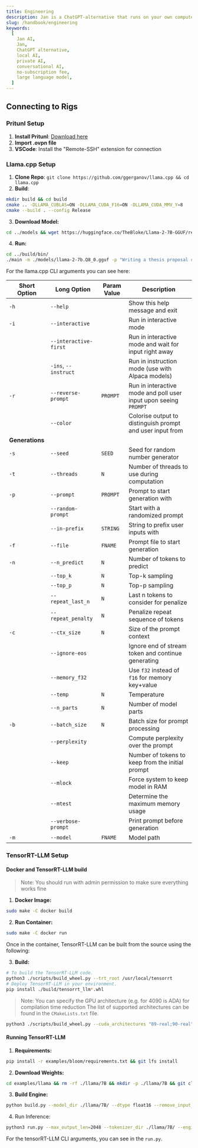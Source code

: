 ```yaml
---
title: Engineering
description: Jan is a ChatGPT-alternative that runs on your own computer, with a local API server.
slug: /handbook/engineering
keywords:
  [
    Jan AI,
    Jan,
    ChatGPT alternative,
    local AI,
    private AI,
    conversational AI,
    no-subscription fee,
    large language model,
  ]
---
```


## Connecting to Rigs

### Pritunl Setup

1. **Install Pritunl**: [Download here](https://client.pritunl.com/#install)
2. **Import .ovpn file**
3. **VSCode**: Install the "Remote-SSH" extension for connection

### Llama.cpp Setup

1. **Clone Repo**: `git clone https://github.com/ggerganov/llama.cpp && cd llama.cpp`
2. **Build**:

```bash
mkdir build && cd build
cmake .. -DLLAMA_CUBLAS=ON -DLLAMA_CUDA_F16=ON -DLLAMA_CUDA_MMV_Y=8
cmake --build . --config Release
```

3. **Download Model:**

```bash
cd ../models && wget https://huggingface.co/TheBloke/Llama-2-7B-GGUF/resolve/main/llama-2-7b.Q8_0.gguf
```

4. **Run:**

```bash
cd ../build/bin/
./main -m ./models/llama-2-7b.Q8_0.gguf -p "Writing a thesis proposal can be done in 10 simple steps:\nStep 1:" -n 2048 -e -ngl 100 -t 48
```

For the llama.cpp CLI arguments you can see here:

| Short Option    | Long Option           | Param Value | Description                                                      |
| --------------- | --------------------- | ----------- | ---------------------------------------------------------------- |
| `-h`            | `--help`              |             | Show this help message and exit                                  |
| `-i`            | `--interactive`       |             | Run in interactive mode                                          |
|                 | `--interactive-first` |             | Run in interactive mode and wait for input right away            |
|                 | `-ins`, `--instruct`  |             | Run in instruction mode (use with Alpaca models)                 |
| `-r`            | `--reverse-prompt`    | `PROMPT`    | Run in interactive mode and poll user input upon seeing `PROMPT` |
|                 | `--color`             |             | Colorise output to distinguish prompt and user input from        |
| **Generations** |
| `-s`            | `--seed`              | `SEED`      | Seed for random number generator                                 |
| `-t`            | `--threads`           | `N`         | Number of threads to use during computation                      |
| `-p`            | `--prompt`            | `PROMPT`    | Prompt to start generation with                                  |
|                 | `--random-prompt`     |             | Start with a randomized prompt                                   |
|                 | `--in-prefix`         | `STRING`    | String to prefix user inputs with                                |
| `-f`            | `--file`              | `FNAME`     | Prompt file to start generation                                  |
| `-n`            | `--n_predict`         | `N`         | Number of tokens to predict                                      |
|                 | `--top_k`             | `N`         | Top-k sampling                                                   |
|                 | `--top_p`             | `N`         | Top-p sampling                                                   |
|                 | `--repeat_last_n`     | `N`         | Last n tokens to consider for penalize                           |
|                 | `--repeat_penalty`    | `N`         | Penalize repeat sequence of tokens                               |
| `-c`            | `--ctx_size`          | `N`         | Size of the prompt context                                       |
|                 | `--ignore-eos`        |             | Ignore end of stream token and continue generating               |
|                 | `--memory_f32`        |             | Use `f32` instead of `f16` for memory key+value                  |
|                 | `--temp`              | `N`         | Temperature                                                      |
|                 | `--n_parts`           | `N`         | Number of model parts                                            |
| `-b`            | `--batch_size`        | `N`         | Batch size for prompt processing                                 |
|                 | `--perplexity`        |             | Compute perplexity over the prompt                               |
|                 | `--keep`              |             | Number of tokens to keep from the initial prompt                 |
|                 | `--mlock`             |             | Force system to keep model in RAM                                |
|                 | `--mtest`             |             | Determine the maximum memory usage                               |
|                 | `--verbose-prompt`    |             | Print prompt before generation                                   |
| `-m`            | `--model`             | `FNAME`     | Model path                                                       |

### TensorRT-LLM Setup

#### **Docker and TensorRT-LLM build**

> Note: You should run with admin permission to make sure everything works fine

1. **Docker Image:**

```bash
sudo make -C docker build
```

2. **Run Container:**

```bash
sudo make -C docker run
```

Once in the container, TensorRT-LLM can be built from the source using the following:

3. **Build:**

```bash
# To build the TensorRT-LLM code.
python3 ./scripts/build_wheel.py --trt_root /usr/local/tensorrt
# Deploy TensorRT-LLM in your environment.
pip install ./build/tensorrt_llm*.whl
```

> Note: You can specify the GPU architecture (e.g. for 4090 is ADA) for compilation time reduction
> The list of supported architectures can be found in the `CMakeLists.txt` file.

```bash
python3 ./scripts/build_wheel.py --cuda_architectures "89-real;90-real"
```

#### Running TensorRT-LLM

1. **Requirements:**

```bash
pip install -r examples/bloom/requirements.txt && git lfs install
```

2. **Download Weights:**

```bash
cd examples/llama && rm -rf ./llama/7B && mkdir -p ./llama/7B && git clone https://huggingface.co/NousResearch/Llama-2-7b-hf ./llama/7B
```

3. **Build Engine:**

```bash
python build.py --model_dir ./llama/7B/ --dtype float16 --remove_input_padding --use_gpt_attention_plugin float16 --enable_context_fmha --use_gemm_plugin float16 --use_weight_only --output_dir ./llama/7B/trt_engines/weight_only/1-gpu/
```

4. Run Inference:

```bash
python3 run.py --max_output_len=2048 --tokenizer_dir ./llama/7B/ --engine_dir=./llama/7B/trt_engines/weight_only/1-gpu/ --input_text "Writing a thesis proposal can be done in 10 simple steps:\nStep 1:"
```

For the tensorRT-LLM CLI arguments, you can see in the `run.py`.
